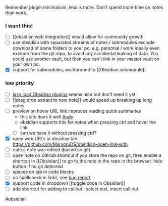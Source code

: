 Remember plugin minimalism, less is more.
Don't spend more time on notes than work.

### I want this!
- [ ] [[obsidian web integration]] would allow for community growth
- [ ] use obsidian with separated streams of notes / submodules
	exclude download of some folders to your pc. e.g. personal / work
	ideally even exclude from the git repo, to avoid any accidental leaking of data.
	You could use another vault, but then you can't link in your master vault on your own pc.
- [x] support for submodules, workaround to [[Obsidian submodule]]

### low priority 
- [ ] [lazy load Obsidian plugins](https://github.com/ohm-en/obsidian-plugin-manager) seems nice but don't need it yet
- [ ] [[drag drop extract to new note]] would speed up breaking up long notes
- [ ] preview on hover URL link improves reading quick summaries
	- this site does it well [Andy](https://notes.andymatuschak.org/)
	- obsidian supports this for notes when pressing ctrl and hover the link
	- [ ] can we have it without pressing ctrl?
- [x] open web URLs in obsidian tab.  https://github.com/MamoruDS/obsidian-open-link-with
- [ ] date a note was edited (based on git)
- [ ] open note on GitHub shortcut
	if you store the repo on git, then enable a shortcut in [[Obsidian]] to go to the note in the repo in the browser. hide button if no git detected
- [ ] spaces on tab in code blocks
- [ ] no spellcheck in links, see [bug report](https://forum.obsidian.md/t/disable-spellcheck-in-urls-and-links/50118) 
- [x] support code in dropdown [[toggle code in Obsidian]]
- [ ] add shortcut for adding to callout . select text, insert call out

#obsidian 
